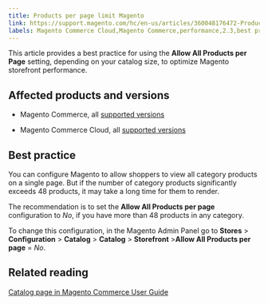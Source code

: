 ```yaml
---
title: Products per page limit Magento
link: https://support.magento.com/hc/en-us/articles/360048176472-Products-per-page-limit-Magento
labels: Magento Commerce Cloud,Magento Commerce,performance,2.3,best practices,2.3.x,2.4,products per page,allow all products,2.4.x
---
```


This article provides a best practice for using the **Allow All Products per Page** setting, depending on your catalog size, to optimize Magento storefront performance.

## Affected products and versions

* Magento Commerce, all [supported versions](https://magento.com/sites/default/files/magento-software-lifecycle-policy.pdf)

* Magento Commerce Cloud, all [supported versions](https://magento.com/sites/default/files/magento-software-lifecycle-policy.pdf)

## Best practice

You can configure Magento to allow shoppers to view all category products on a single page. But if the number of category products significantly exceeds 48 products, it may take a long time for them to render.

The recommendation is to set the **Allow All Products per page** configuration to *No*, if you have more than 48 products in any category.

To change this configuration, in the Magento Admin Panel go to **Stores** > **Configuration** > **Catalog** > **Catalog** > **Storefront** >**Allow All Products per page** = *No*.

## Related reading

[Catalog page in Magento Commerce User Guide](https://docs.magento.com/user-guide/configuration/catalog/catalog.html)

